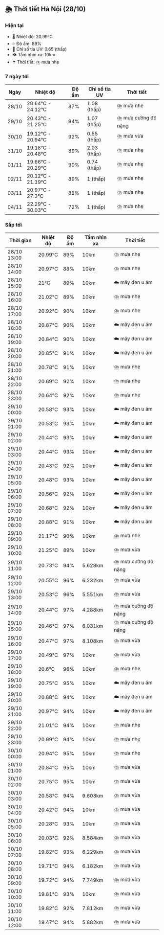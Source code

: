 ## 🌦️ Thời tiết Hà Nội (28/10)

### Hiện tại

- 🌡️ Nhiệt độ: 20.99℃
- 💦 Độ ẩm: 89%
- 🌟 Chỉ số tia UV: 0.65 (thấp)
- 👁️ Tầm nhìn xa: 10km
- ☂️ Thời tiết: ⛈️ mưa nhẹ

### 7 ngày tới

| Ngày | Nhiệt độ | Độ ẩm | Chỉ số tia UV | Thời tiết |
| --- | --- | --- | --- | --- |
| 28/10 | 20.64℃ - 24.12℃ | 87% | 1.08 (thấp) | ⛈️ mưa nhẹ |
| 29/10 | 20.43℃ - 21.25℃ | 94% | 1.07 (thấp) | ⛈️ mưa cường độ nặng |
| 30/10 | 19.12℃ - 20.94℃ | 92% | 0.55 (thấp) | ⛈️ mưa vừa |
| 31/10 | 19.18℃ - 20.48℃ | 89% | 2.03 (thấp) | ⛈️ mưa nhẹ |
| 01/11 | 19.66℃ - 20.29℃ | 90% | 0.74 (thấp) | ⛈️ mưa nhẹ |
| 02/11 | 20.12℃ - 21.19℃ | 89% | 1 (thấp) | ⛈️ mưa nhẹ |
| 03/11 | 20.97℃ - 27.3℃ | 82% | 1 (thấp) | ⛈️ mưa nhẹ |
| 04/11 | 22.29℃ - 30.03℃ | 72% | 1 (thấp) | ⛈️ mưa nhẹ |

### Sắp tới

| Thời gian | Nhiệt độ | Độ ẩm | Tầm nhìn xa | Thời tiết |
| --- | --- | --- | --- | --- |
| 28/10 13:00 | 20.99℃ | 89% | 10km | ⛈️ mưa nhẹ |
| 28/10 14:00 | 20.97℃ | 88% | 10km | ⛈️ mưa nhẹ |
| 28/10 15:00 | 21℃ | 89% | 10km | ☁️ mây đen u ám |
| 28/10 16:00 | 21.02℃ | 89% | 10km | ⛈️ mưa nhẹ |
| 28/10 17:00 | 20.92℃ | 90% | 10km | ⛈️ mưa nhẹ |
| 28/10 18:00 | 20.87℃ | 90% | 10km | ☁️ mây đen u ám |
| 28/10 19:00 | 20.84℃ | 90% | 10km | ☁️ mây đen u ám |
| 28/10 20:00 | 20.85℃ | 91% | 10km | ☁️ mây đen u ám |
| 28/10 21:00 | 20.78℃ | 91% | 10km | ⛈️ mưa nhẹ |
| 28/10 22:00 | 20.69℃ | 92% | 10km | ⛈️ mưa nhẹ |
| 28/10 23:00 | 20.64℃ | 92% | 10km | ⛈️ mưa nhẹ |
| 29/10 00:00 | 20.58℃ | 93% | 10km | ☁️ mây đen u ám |
| 29/10 01:00 | 20.53℃ | 93% | 10km | ☁️ mây đen u ám |
| 29/10 02:00 | 20.44℃ | 93% | 10km | ☁️ mây đen u ám |
| 29/10 03:00 | 20.44℃ | 93% | 10km | ☁️ mây đen u ám |
| 29/10 04:00 | 20.43℃ | 92% | 10km | ☁️ mây đen u ám |
| 29/10 05:00 | 20.48℃ | 93% | 10km | ☁️ mây đen u ám |
| 29/10 06:00 | 20.56℃ | 92% | 10km | ☁️ mây đen u ám |
| 29/10 07:00 | 20.68℃ | 92% | 10km | ☁️ mây đen u ám |
| 29/10 08:00 | 20.88℃ | 91% | 10km | ☁️ mây đen u ám |
| 29/10 09:00 | 21.17℃ | 90% | 10km | ⛈️ mưa nhẹ |
| 29/10 10:00 | 21.25℃ | 89% | 10km | ⛈️ mưa vừa |
| 29/10 11:00 | 20.73℃ | 94% | 5.628km | ⛈️ mưa cường độ nặng |
| 29/10 12:00 | 20.55℃ | 96% | 6.232km | ⛈️ mưa vừa |
| 29/10 13:00 | 20.53℃ | 96% | 5.551km | ⛈️ mưa vừa |
| 29/10 14:00 | 20.44℃ | 97% | 4.288km | ⛈️ mưa cường độ nặng |
| 29/10 15:00 | 20.46℃ | 97% | 6.031km | ⛈️ mưa cường độ nặng |
| 29/10 16:00 | 20.47℃ | 97% | 8.108km | ⛈️ mưa vừa |
| 29/10 17:00 | 20.49℃ | 97% | 10km | ⛈️ mưa vừa |
| 29/10 18:00 | 20.6℃ | 96% | 10km | ⛈️ mưa nhẹ |
| 29/10 19:00 | 20.75℃ | 95% | 10km | ☁️ mây đen u ám |
| 29/10 20:00 | 20.88℃ | 94% | 10km | ☁️ mây đen u ám |
| 29/10 21:00 | 20.97℃ | 94% | 10km | ☁️ mây đen u ám |
| 29/10 22:00 | 21.01℃ | 94% | 10km | ⛈️ mưa nhẹ |
| 29/10 23:00 | 20.99℃ | 94% | 10km | ⛈️ mưa nhẹ |
| 30/10 00:00 | 20.94℃ | 95% | 10km | ⛈️ mưa nhẹ |
| 30/10 01:00 | 20.84℃ | 95% | 10km | ⛈️ mưa vừa |
| 30/10 02:00 | 20.75℃ | 95% | 10km | ⛈️ mưa vừa |
| 30/10 03:00 | 20.58℃ | 94% | 9.603km | ⛈️ mưa vừa |
| 30/10 04:00 | 20.42℃ | 94% | 10km | ⛈️ mưa vừa |
| 30/10 05:00 | 20.28℃ | 93% | 10km | ⛈️ mưa vừa |
| 30/10 06:00 | 20.03℃ | 92% | 8.584km | ⛈️ mưa vừa |
| 30/10 07:00 | 19.82℃ | 93% | 6.229km | ⛈️ mưa vừa |
| 30/10 08:00 | 19.71℃ | 94% | 6.182km | ⛈️ mưa vừa |
| 30/10 09:00 | 19.72℃ | 94% | 7.749km | ⛈️ mưa vừa |
| 30/10 10:00 | 19.81℃ | 93% | 10km | ⛈️ mưa vừa |
| 30/10 11:00 | 19.82℃ | 92% | 7.812km | ⛈️ mưa vừa |
| 30/10 12:00 | 19.47℃ | 94% | 5.882km | ⛈️ mưa vừa |
